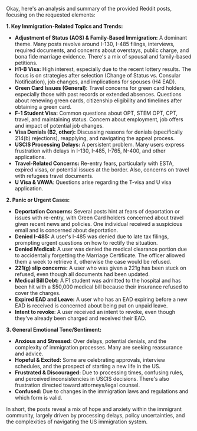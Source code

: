 Okay, here's an analysis and summary of the provided Reddit posts, focusing on the requested elements:

**1. Key Immigration-Related Topics and Trends:**

*   **Adjustment of Status (AOS) & Family-Based Immigration:** A dominant theme. Many posts revolve around I-130, I-485 filings, interviews, required documents, and concerns about overstays, public charge, and bona fide marriage evidence. There's a mix of spousal and family-based petitions.
*   **H1-B Visa:** High interest, especially due to the recent lottery results. The focus is on strategies after selection (Change of Status vs. Consular Notification), job changes, and implications for spouses (H4 EAD).
*   **Green Card Issues (General):** Travel concerns for green card holders, especially those with past records or extended absences. Questions about renewing green cards, citizenship eligibility and timelines after obtaining a green card.
*   **F-1 Student Visa:** Common questions about OPT, STEM OPT, CPT, travel, and maintaining status. Concern about employment, job offers and impact of potential job changes.
*   **Visa Denials (B2, other):** Discussing reasons for denials (specifically 214(b) rejections), reapplying, and navigating the appeal process.
*   **USCIS Processing Delays:** A persistent problem. Many users express frustration with delays in I-130, I-485, I-765, N-400, and other applications.
*   **Travel-Related Concerns:** Re-entry fears, particularly with ESTA, expired visas, or potential issues at the border. Also, concerns on travel with refugees travel documents.
*   **U Visa & VAWA**: Questions arise regarding the T-visa and U visa application.

**2. Panic or Urgent Cases:**

*   **Deportation Concerns:** Several posts hint at fears of deportation or issues with re-entry, with Green Card holders concerned about travel given recent news and policies. One individual received a suspicious email and is concerned about deportation.
*   **Denied I-485:** A user's I-485 was denied due to late tax filings, prompting urgent questions on how to rectify the situation.
*   **Denied Medical:** A user was denied the medical clearance portion due to accidentally forgetting the Marriage Certificate. The officer allowed them a week to retrieve it, otherwise the case would be refused.
*   **221(g) slip concerns:** A user who was given a 221g has been stuck on refused, even though all documents had been updated.
*    **Medical Bill Debt:** A F1 student was admitted to the hospital and has been hit with a $50,000 medical bill because their insurance refused to cover the charges.
*   **Expired EAD and Leave:** A user who has an EAD expiring before a new EAD is received is concerned about being put on unpaid leave.
*  **Intent to revoke**: A user received an intent to revoke, even though they've already been charged and received their EAD.

**3. General Emotional Tone/Sentiment:**

*   **Anxious and Stressed:** Over delays, potential denials, and the complexity of immigration processes. Many are seeking reassurance and advice.
*   **Hopeful & Excited:** Some are celebrating approvals, interview schedules, and the prospect of starting a new life in the US.
*   **Frustrated & Discouraged:** Due to processing times, confusing rules, and perceived inconsistencies in USCIS decisions. There's also frustration directed toward attorneys/legal counsel.
*   **Confused:** Due to changes in the immigration laws and regulations and which form is valid.

In short, the posts reveal a mix of hope and anxiety within the immigrant community, largely driven by processing delays, policy uncertainties, and the complexities of navigating the US immigration system.
